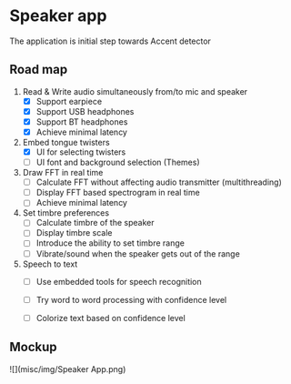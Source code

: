 # Speaker app

The application is initial step towards Accent detector

## Road map

1. Read & Write audio simultaneously from/to mic and speaker
    - [x] Support earpiece
    - [x] Support USB headphones
    - [x] Support BT headphones
    - [x] Achieve minimal latency
    
2. Embed tongue twisters
	- [x] UI for selecting twisters
	- [ ] UI font and background selection (Themes)
	
3. Draw FFT in real time
   - [ ] Calculate FFT without affecting audio transmitter (multithreading)
   - [ ] Display FFT based spectrogram in real time
   - [ ] Achieve minimal latency

4. Set timbre preferences
   - [ ] Calculate timbre of the speaker
   - [ ] Display timbre scale
   - [ ] Introduce the ability to set timbre range
   - [ ] Vibrate/sound when the speaker gets out of the range
    
5. Speech to text
   - [ ] Use embedded tools for speech recognition
   - [ ] Try word to word processing with confidence level
   - [ ] Colorize text based on confidence level

    
## Mockup
![](misc/img/Speaker App.png)